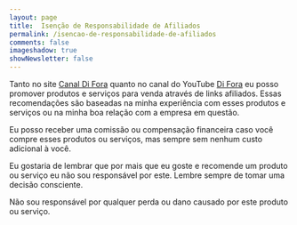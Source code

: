 ```yaml
---
layout: page
title:  Isenção de Responsabilidade de Afiliados
permalink: /isencao-de-responsabilidade-de-afiliados
comments: false
imageshadow: true
showNewsletter: false
---
```


Tanto no site [Canal Di Fora](https://canaldifora.com) quanto no canal do YouTube [Di Fora](https://www.youtube.com/c/DiFora) eu posso promover produtos e serviços para venda através de links afiliados. Essas recomendações são baseadas na minha experiência com esses produtos e serviços ou na minha boa relação com a empresa em questão.

Eu posso receber uma comissão ou compensação financeira caso você compre esses produtos ou serviços, mas sempre sem nenhum custo adicional à você.

Eu gostaria de lembrar que por mais que eu goste e recomende um produto ou serviço eu não sou responsável por este. Lembre sempre de tomar uma decisão consciente.

Não sou responsável por qualquer perda ou dano causado por este produto ou serviço.